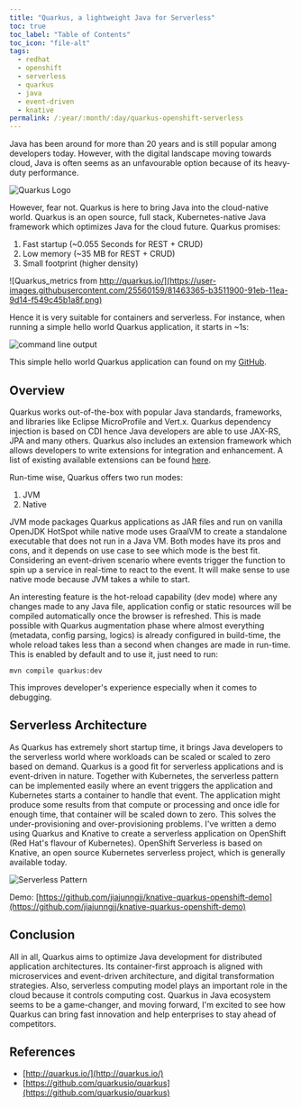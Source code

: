 ```yaml
---
title: "Quarkus, a lightweight Java for Serverless"
toc: true
toc_label: "Table of Contents"
toc_icon: "file-alt"
tags:
  - redhat
  - openshift
  - serverless
  - quarkus
  - java
  - event-driven 
  - knative
permalink: /:year/:month/:day/quarkus-openshift-serverless
---
```

Java has been around for more than 20 years and is still popular among developers today. However, with the digital landscape moving towards cloud, Java
is often seems as an unfavourable option because of its heavy-duty performance.

![Quarkus Logo](https://user-images.githubusercontent.com/25560159/81423897-ad295100-9187-11ea-8baf-94e0e232fb88.png)

However, fear not. Quarkus is here to bring Java into the cloud-native world. Quarkus is an open source, full stack, Kubernetes-native Java framework which optimizes Java for
the cloud future. Quarkus promises:

 1. Fast startup (~0.055 Seconds for REST + CRUD)
 2. Low memory (~35 MB for REST + CRUD)
 3. Small footprint (higher density)

![Quarkus_metrics from http://quarkus.io/](https://user-images.githubusercontent.com/25560159/81463365-b3511900-91eb-11ea-9d14-f549c45b1a8f.png)
  
Hence it is very suitable for containers and serverless. For instance, when running a simple hello world Quarkus application, it starts in ~1s:

![command line output](https://user-images.githubusercontent.com/25560159/81528510-76be2280-938f-11ea-9948-e4ea099e6ad6.png)

This simple hello world Quarkus application can found on my [GitHub](https://github.com/jiajunngjj/quarkus-helloworld). 

## Overview
Quarkus works out-of-the-box with popular Java standards, frameworks, and libraries like Eclipse MicroProfile and Vert.x. Quarkus dependency injection is based 
on CDI hence Java developers are able to use JAX-RS, JPA and many others. Quarkus also includes an extension framework which allows 
developers to write extensions for integration and enhancement. A list of existing available extensions can be found [here](https://github.com/quarkusio/quarkus/tree/master/extensions).

Run-time wise, Quarkus offers two run modes: 
1. JVM 
2. Native

JVM mode packages Quarkus applications as JAR files and run on vanilla OpenJDK HotSpot while native mode uses GraalVM to create a standalone executable that does not
run in a Java VM. Both modes have its pros and cons, and it depends on use case to see which mode is the best fit. Considering an event-driven scenario where events trigger the function 
to spin up a service in real-time to react to the event. It will make sense to use native mode because JVM takes a while to start.

An interesting feature is the hot-reload capability (dev mode) where any changes made to any Java file, application config or static 
resources will be compiled automatically once the browser is refreshed. This is made possible with Quarkus augmentation phase where almost everything (metadata, 
config parsing, logics) is already configured in build-time, the whole reload takes less than a second when changes are made in run-time.  This is enabled by default and to use it, just need to run:
```
mvn compile quarkus:dev
```
This improves developer's experience especially when it comes to debugging. 

## Serverless Architecture
As Quarkus has extremely short startup time, it brings Java developers to the serverless world where workloads can be scaled or scaled to zero based on demand. 
Quarkus is a good fit for serverless applications and is event-driven in nature. Together with Kubernetes, the serverless pattern can be implemented easily where
an event triggers the application and Kubernetes starts a container to handle that event. The application might produce some results from that compute or 
processing and once idle for enough time, that container will be scaled down to zero. This solves the under-provisioning and over-provisioning problems. I've written
a demo using Quarkus and Knative to create a serverless application on OpenShift (Red Hat's flavour of Kubernetes). OpenShift Serverless is based on Knative, an open 
source Kubernetes serverless project, which is generally available today. 

![Serverless Pattern](https://user-images.githubusercontent.com/25560159/81521596-40c27380-937a-11ea-9e3d-bb3ec9a048b1.png)

Demo: [https://github.com/jiajunngjj/knative-quarkus-openshift-demo](https://github.com/jiajunngjj/knative-quarkus-openshift-demo)

## Conclusion
All in all, Quarkus aims to optimize Java development for distributed application architectures. Its container-first approach is aligned with microservices and event-driven
architecture, and digital transformation strategies. Also, serverless computing model plays an important role in the cloud because it controls computing cost.
Quarkus in Java ecosystem seems to be a game-changer, and moving forward, I'm excited to see how Quarkus can bring fast innovation and help enterprises to stay ahead of competitors.

## References
* [http://quarkus.io/](http://quarkus.io/)
* [https://github.com/quarkusio/quarkus](https://github.com/quarkusio/quarkus)
